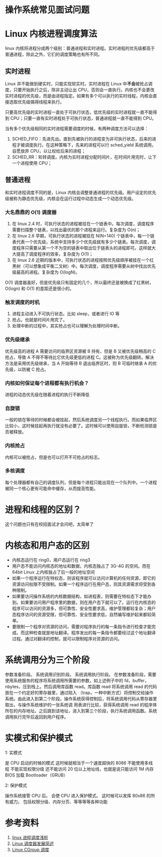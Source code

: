 # 操作系统常见面试问题

<!--
ID: 82f4d102-c08e-477e-9cf5-f851efe9bc80
Status: draft
Date: 2018-08-02T16:16:00
Modified: 2020-05-16T11:22:37
wp_id: 488
-->

# Linux 内核进程调度算法

linux 内核将进程分成两个级别：普通进程和实时进程。实时进程的优先级都高于普通进程，除此之外，它们的调度策略也有所不同。

## 实时进程

Linux 并不能做到硬实时，只能实现软实时。实时进程在 Linux 中**不会**被抢占调度，只要开始执行之后，除非主动让出 CPU，否则会一直执行。内核也不会更改实时进程的优先级，而是由进程指定。如果有多个可以执行的实时线程，内核会直接选取优先级搞得线程来执行。

只要高优先级的实时进程一直处于可执行状态，低优先级的实时进程就一直不能得到 CPU；只要一直有实时进程处于可执行状态，普通进程就一直不能得到 CPU。

当有多个优先级相同的实时进程需要调度的时候，有两种调度方法可以选择：

1. SCHED_FIFO：先进先出。直到先被执行的进程变为非可执行状态，后来的进程才被调度执行。在这种策略下，先来的进程可以行 sched_yield 系统调用，自愿放弃 CPU，以让权给后来的进程；
2. SCHED_RR：轮转调度。内核为实时进程分配时间片，在时间片用完时，让下一个进程使用 CPU；

## 普通进程

和实时进程调度不同的是，Linux 内核会调整普通进程的优先级。用户设定的优先级被称为静态优先级，内核会在运行过程中动态生成一个动态优先级。

### 大名鼎鼎的 O(1) 调度器

1. 在 linux 2.4 时，可执行状态的进程被挂在一个链表中。每次调度，调度程序需要扫描整个链表，以找出最优的那个进程来运行。复杂度为 O(n)；
2. 在 linux 2.6 早期，可执行状态的进程被挂在 N(N=140) 个链表中，每一个链表代表一个优先级，系统中支持多少个优先级就有多少个链表。每次调度，调度程序只需要从第一个不为空的链表中取出位于链表头的进程即可。这样就大大提高了调度程序的效率，复杂度为 O(1)；
3. 在 linux 2.6 近期的版本中，可执行状态的进程按照优先级顺序被挂在一个红黑树（可以想象成平衡二叉树）中。每次调度，调度程序需要从树中找出优先级最高的进程。复杂度为 O(logN)。

O(1) 调度器虽好，但是优先级只有固定的几个，所以最终还是被换成了红黑树，O(logn) 和 O(1) 的差距还是很小的。

### 触发调度的时机

1. 进程主动进入不可执行状态。比如 sleep，或者进行 IO 等
2. 抢占。也就是时间片用完了。
3. 处理中断的过程中，其实抢占也可以理解为处理时间中断。

### 优先级继承

优先级高的进程 A 需要访问的临界区资源被 B 持有，但是 B 又被优先级稍高的 C 抢占，导致 A 不得不等待比它优先级更低的进程 C。这被称为优先级翻转。解决方法是采用优先级继承，当 A 开始等待 B 退出临界区时，则 B 可临时继承 A 的优先级，以防被 C 抢占。

### 内核如何保证每个进程都有执行机会？

进程的动态优先级在随着进程的执行不断降低

### 自旋锁

一般的锁在等待的时候都会被挂起，然后系统调度另一个线程执行。而如果临界区比较小，这时候挂起再执行就没有必要了。这时候可以使用自旋锁，不断检测锁是否被释放。

### 内核抢占

内核可以被抢占，但是也可以打开不可抢占的标志。

### 多核调度

每个处理器都有自己的调度队列，但是每个进程只能出现在一个队列中。一个进程被同一个核心更有可能命中缓存，从而提高性能。

# 进程和线程的区别？

这个问题也只有在校招面试才会问吧，太简单了

# 内核态和用户态的区别

* 内核态运行在 ring0，用户态运行在 ring3
* 用户态不能访问内核态的地址和数据，内核态独占了 3G-4G 的空间。而在 64bit Linux 上内核独占了后一般的地址空间
* 如果一个程序运行在特权态，则该程序就可以访问计算机的任何资源，即它的资源访问权限不受限制。如果一个程序运行在用户态，则其资源需求将受到各种限制。
* 如果要访问操作系统的内核数据结构，如进程表，则需要在特权态下才能办到。如果要访问用户程序里的数据，则在用户态下就可以了。运行在内核态的程序可以访问的资源多，但可靠性、安全性要求高，维护管理都较复杂；用户态程序访问的资源受限，但可靠性、安全性要求低，自然编写维护起来都较简单。
* 要限制一个程序对资源的访问，需要对程序执行的每一条指令进行检查才能完成。而这种检查就是地址翻译。程序发出的每一条指令都要经过这个地址翻译过程。通过对翻译的控制，就可以限制程序对资源的访问。

# 系统调用分为三个阶段

参数准备阶段。
系统调用识别阶段。
系统调用执行阶段。
在参数准备阶段，需要使用系统服务的程序将系统调用所需要的参数，如上述例子中的 fd，buffer，nbytes，压到栈上。然后调用库函数 read。库函数 read 将系统调用 read 的代码放在一个约定好的寄存器里，通过陷入 （trap，一种中断方式）将控制交给操作系统。由此进入到第二个阶段。操作系统获得控制后，将系统调用代码从寄存器里取出，与操作系统维护的一张系统调 用表进行比较，获得系统调用 read 的程序体所在的内存地址。之后跳到该地址，进入到第三个阶段，执行系统调用函数。系统调用执行完毕后返回到用户程序。

# 实模式和保护模式

1: 实模式 

是 CPU 启动的时候的模式 
这时候就相当于一个速度超快的 8086 
不能使用多线程 
不能实现权限分级 
还不能访问 20 位以上地址线，也就是说只能访问 1M 内存
BIOS 加载 Bootloader（GRUB）
	
2: 保护模式 

操作系统接管 CPU 后。
会使 CPU 进入保护模式。
这时候可以发挥 80x86 的所有威力。
包括权限分级、内存分页、等等等等各种功能

# 参考资料

1. [linux 进程调度浅析](https://blog.csdn.net/ctthuangcheng/article/details/8914309)
2. [Linux 调度器发展简述](https://www.ibm.com/developerworks/cn/linux/l-cn-scheduler/)
3. [Linux CGroup 调度](https://blog.csdn.net/ctthuangcheng/article/details/8914825)